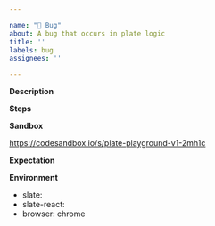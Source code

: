 ```yaml
---

name: "🚨 Bug"
about: A bug that occurs in plate logic
title: ''
labels: bug
assignees: ''

---
```


**Description**



<!-- A clear and concise description of what the bug is. -->

**Steps**



<!-- Can be a list of steps, a GIF or video showing the issue happening. -->
<!-- To reproduce the behavior:
1. Go to '...'
2. Click on '....'
3. Scroll down to '....'
4. See error -->

**Sandbox**

https://codesandbox.io/s/plate-playground-v1-2mh1c

<!-- A link to a sandbox where the error can be reproduced. (You can start
from the
[base sandbox here](https://codesandbox.io/s/plate-playground-v1-2mh1c)
or refer to the examples too.) -->


**Expectation**



<!-- A clear and concise description of what you expected to
happen. (Often it's helpful to test out the behavior of other editors
like Google Docs, Medium, Notion, etc. to see how they handle the same
issue.) -->

**Environment**

- slate: 
- slate-react: 
- browser: chrome
